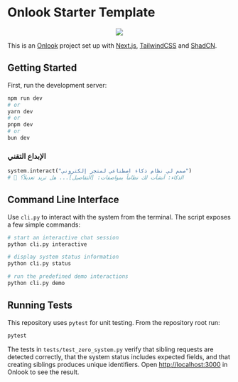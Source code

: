# Onlook Starter Template

<p align="center">
  <img src="app/favicon.ico" />
</p>

This is an [Onlook](https://onlook.com/) project set up with
[Next.js](https://nextjs.org/), [TailwindCSS](https://tailwindcss.com/) and
[ShadCN](https://ui.shadcn.com).

## Getting Started

First, run the development server:

```bash
npm run dev
# or
yarn dev
# or
pnpm dev
# or
bun dev
```

### الإبداع التقني
```python
system.interact("صمم لي نظام ذكاء اصطناعي لمتجر إلكتروني")
# 🤖 الذكاء: أنشأت لك نظاماً بمواصفات: [التفاصيل]... هل تريد تعديلاً؟
```

## Command Line Interface

Use `cli.py` to interact with the system from the terminal. The script exposes a
few simple commands:

```bash
# start an interactive chat session
python cli.py interactive

# display system status information
python cli.py status

# run the predefined demo interactions
python cli.py demo
```

## Running Tests

This repository uses `pytest` for unit testing. From the repository root run:

```bash
pytest
```

The tests in `tests/test_zero_system.py` verify that sibling requests are
detected correctly, that the system status includes expected fields, and that
creating siblings produces unique identifiers.
Open [http://localhost:3000](http://localhost:3000) in Onlook to see the result.
